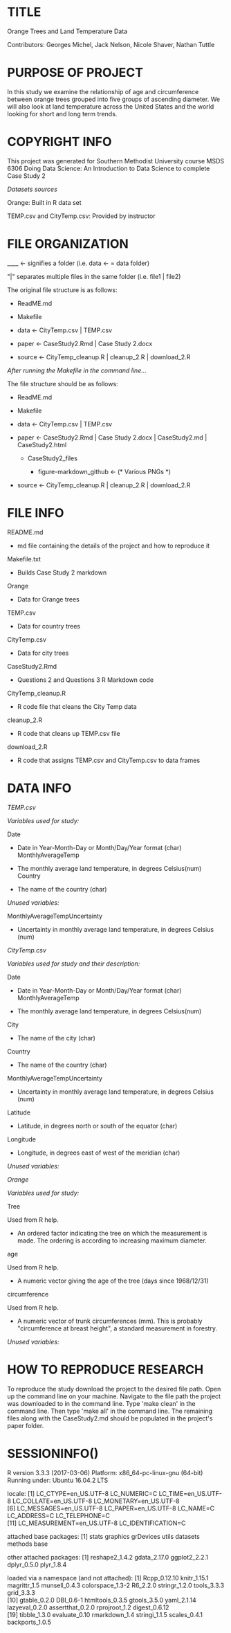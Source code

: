 # TITLE

Orange Trees and Land Temperature Data

Contributors: Georges Michel, Jack Nelson, Nicole Shaver, Nathan Tuttle

# PURPOSE OF PROJECT

In this study we examine the relationship of age and circumference between orange trees grouped into five groups of ascending diameter. We will also look at land temperature across the United States and the world looking for short and long term trends.

# COPYRIGHT INFO

This project was generated for Southern Methodist University course MSDS 6306
Doing Data Science: An Introduction to Data Science to complete Case Study 2

*Datasets sources*

Orange: Built in R data set

TEMP.csv and CityTemp.csv: Provided by instructor

# FILE ORGANIZATION

____ <- signifies a folder (i.e. data <- = data folder)

"|" separates multiple files in the same folder (i.e. file1 | file2) 

The original file structure is as follows:

  + ReadME.md

  + Makefile

  + data <- CityTemp.csv | TEMP.csv

  + paper <- CaseStudy2.Rmd | Case Study 2.docx

  + source <- CityTemp_cleanup.R | cleanup_2.R | download_2.R

*After running the Makefile in the command line...*

The file structure should be as follows:

  + ReadME.md
  
  + Makefile
  
  + data <- CityTemp.csv | TEMP.csv
  
  + paper <- CaseStudy2.Rmd | Case Study 2.docx | CaseStudy2.md | CaseStudy2.html
             
    + CaseStudy2_files 
      
      + figure-markdown_github <- (* Various PNGs *)
      
  
  + source <- CityTemp_cleanup.R | cleanup_2.R | download_2.R

# FILE INFO

README.md

  + md file containing the details of the project and how to reproduce it

 Makefile.txt
 
  + Builds Case Study 2 markdown
	
Orange

  + Data for Orange trees

TEMP.csv
  
  + Data for country trees

CityTemp.csv

  + Data for city trees

CaseStudy2.Rmd

  + Questions 2 and Questions 3 R Markdown code

CityTemp_cleanup.R  

  + R code file that cleans the City Temp data
  
cleanup_2.R  
  
  + R code that cleans up TEMP.csv file

download_2.R

  + R code that assigns TEMP.csv and CityTemp.csv to data frames
  
# DATA INFO

*TEMP.csv*

_Variables used for study:_

Date

  + Date in Year-Month-Day or Month/Day/Year format (char)
MonthlyAverageTemp

  + The monthly average land temperature, in degrees Celsius(num)
Country

  + The name of the country (char)

_Unused variables:_

MonthlyAverageTempUncertainty

  + Uncertainty in monthly average land temperature, in degrees Celsius (num)

*CityTemp.csv*

_Variables used for study and their description:_

Date

  + Date in Year-Month-Day or Month/Day/Year format (char)
MonthlyAverageTemp

  + The monthly average land temperature, in degrees Celsius(num)

City

  + The name of the city (char)

Country

  + The name of the country (char)

MonthlyAverageTempUncertainty

  + Uncertainty in monthly average land temperature, in degrees Celsius (num)

Latitude

  + Latitude, in degrees north or south of the equator (char)

Longitude

  + Longitude, in degrees east of west of the meridian (char)

_Unused variables:_

  
*Orange*

_Variables used for study:_

Tree
  
Used from R help.
  + An ordered factor indicating the tree on which the measurement is made. The ordering is according to increasing maximum diameter.

age

Used from R help.
  + A numeric vector giving the age of the tree (days since 1968/12/31)
  
circumference

Used from R help.
  + A numeric vector of trunk circumferences (mm). This is probably "circumference at breast height", a standard measurement in forestry.

_Unused variables:_

# HOW TO REPRODUCE RESEARCH

To reproduce the study download the project to the desired file path.  Open up the 
command line on your machine.  Navigate to the file path the project was downloaded to
in the command line.  Type 'make clean' in the command line.  Then type 'make all' in
the command line.  The remaining files along with the CaseStudy2.md
should be populated in the project's paper folder.

# SESSIONINFO()

R version 3.3.3 (2017-03-06)
Platform: x86_64-pc-linux-gnu (64-bit)
Running under: Ubuntu 16.04.2 LTS

locale:
 [1] LC_CTYPE=en_US.UTF-8       LC_NUMERIC=C               LC_TIME=en_US.UTF-8        LC_COLLATE=en_US.UTF-8     LC_MONETARY=en_US.UTF-8   
 [6] LC_MESSAGES=en_US.UTF-8    LC_PAPER=en_US.UTF-8       LC_NAME=C                  LC_ADDRESS=C               LC_TELEPHONE=C            
[11] LC_MEASUREMENT=en_US.UTF-8 LC_IDENTIFICATION=C       

attached base packages:
[1] stats     graphics  grDevices utils     datasets  methods   base     

other attached packages:
[1] reshape2_1.4.2 gdata_2.17.0   ggplot2_2.2.1  dplyr_0.5.0    plyr_1.8.4    

loaded via a namespace (and not attached):
 [1] Rcpp_0.12.10     knitr_1.15.1     magrittr_1.5     munsell_0.4.3    colorspace_1.3-2 R6_2.2.0         stringr_1.2.0    tools_3.3.3      grid_3.3.3      
[10] gtable_0.2.0     DBI_0.6-1        htmltools_0.3.5  gtools_3.5.0     yaml_2.1.14      lazyeval_0.2.0   assertthat_0.2.0 rprojroot_1.2    digest_0.6.12   
[19] tibble_1.3.0     evaluate_0.10    rmarkdown_1.4    stringi_1.1.5    scales_0.4.1     backports_1.0.5 
